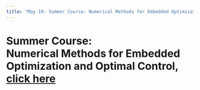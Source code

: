 ```yaml
---
title: "May 19: Summer Course: Numerical Methods for Embedded Optimization and Optimal Control"
---
```

<h1>Summer Course: <br />Numerical Methods for Embedded Optimization and Optimal  Control, <a href="http://www.fs.isy.liu.se/Edu/Courses/NumericalOptimalControl/" target="_blank">click here</a></h1>